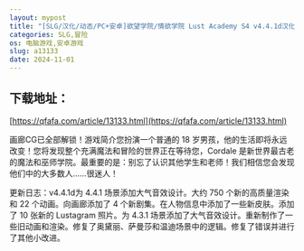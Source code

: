 ```yaml
---
layout: mypost
title: "[SLG/汉化/动态/PC+安卓]欲望学院/情欲学院 Lust Academy S4 v4.4.1d汉化版[1.89G/移动/百度]"
categories: SLG,冒险
os: 电脑游戏,安卓游戏
slug: a13133
date: 2024-11-01
---
```


## 下载地址：

[https://qfafa.com/article/13133.html](https://qfafa.com/article/13133.html)

画廊CG已全部解锁！游戏简介您扮演一个普通的 18 岁男孩，他的生活即将永远改变！您将发现整个充满魔法和冒险的世界正在等待您，Cordale 是新世界最古老的魔法和巫师学院。最重要的是：别忘了认识其他学生和老师！我们相信您会发现他们中的大多数人……很迷人！

更新日志：v4.4.1d为 4.4.1 场景添加大气音效设计。大约 750 个新的高质量渲染和 22 个动画。向画廊添加了 4 个新剧集。在人物信息中添加了一些新皮肤。添加了 10 张新的 Lustagram 照片。为 4.3.1 场景添加了大气音效设计。重新制作了一些旧动画和渲染。修复了奥黛丽、萨曼莎和温迪场景中的逻辑。修复了错误并进行了其他小改进。